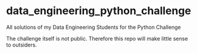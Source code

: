 # data_engineering_python_challenge
All solutions of my Data Engineering Students for the Python Challenge

The challenge itself is not public. Therefore this repo will make little sense to outsiders.
